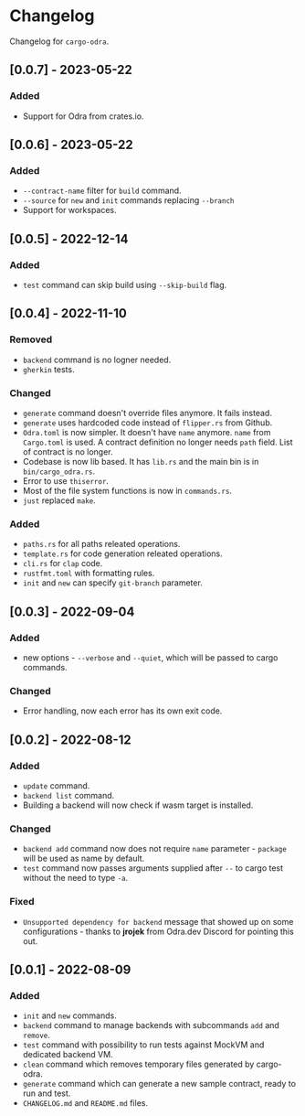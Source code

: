# Changelog

Changelog for `cargo-odra`.

## [0.0.7] - 2023-05-22

### Added
- Support for Odra from crates.io. 

## [0.0.6] - 2023-05-22
### Added
- `--contract-name` filter for `build` command.
- `--source` for `new` and `init` commands replacing `--branch`
- Support for workspaces.

## [0.0.5] - 2022-12-14
### Added
- `test` command can skip build using `--skip-build` flag. 

## [0.0.4] - 2022-11-10
### Removed
- `backend` command is no logner needed.
- `gherkin` tests.

### Changed
- `generate` command doesn't override files anymore. It fails instead.
- `generate` uses hardcoded code instead of `flipper.rs` from Github.
- `Odra.toml` is now simpler. It doesn't have `name` anymore. `name` from
`Cargo.toml` is used. A contract definition no longer needs `path` field.
List of contract is no longer.
- Codebase is now lib based. It has `lib.rs` and the main bin is in `bin/cargo_odra.rs`.
- Error to use `thiserror`.
- Most of the file system functions is now in `commands.rs`.
- `just` replaced `make`.

### Added
- `paths.rs` for all paths releated operations.
- `template.rs` for code generation releated operations.
- `cli.rs` for `clap` code.
- `rustfmt.toml` with formatting rules.
- `init` and `new` can specify `git-branch` parameter.

## [0.0.3] - 2022-09-04
### Added
- new options - `--verbose` and `--quiet`, which will be passed to cargo commands.

### Changed
- Error handling, now each error has its own exit code.

## [0.0.2] - 2022-08-12
### Added
- `update` command.
- `backend list` command.
- Building a backend will now check if wasm target is installed.

### Changed
- `backend add` command now does not require `name` parameter - `package`
will be used as name by default.
- `test` command now passes arguments supplied after `--` to cargo test 
without the need to type `-a`.

### Fixed
- `Unsupported dependency for backend` message that showed up on some
configurations - thanks to **jrojek** from Odra.dev Discord for pointing
this out.

## [0.0.1] - 2022-08-09
### Added
- `init` and `new` commands.
- `backend` command to manage backends with subcommands `add` and `remove`.
- `test` command with possibility to run tests against MockVM and dedicated backend VM.
- `clean` command which removes temporary files generated by cargo-odra.
- `generate` command which can generate a new sample contract, ready to run and test.
- `CHANGELOG.md` and `README.md` files.
